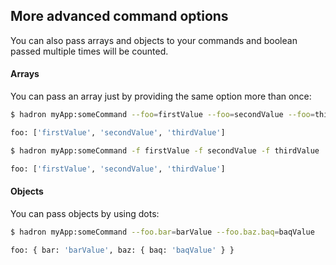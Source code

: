 ## More advanced command options
You can also pass arrays and objects to your commands and boolean passed multiple times will be counted.

#### Arrays
You can pass an array just by providing the same option more than once:

```bash
$ hadron myApp:someCommand --foo=firstValue --foo=secondValue --foo=thirdValue

foo: ['firstValue', 'secondValue', 'thirdValue']
```

```bash
$ hadron myApp:someCommand -f firstValue -f secondValue -f thirdValue

foo: ['firstValue', 'secondValue', 'thirdValue']
```

#### Objects
You can pass objects by using dots:
```bash
$ hadron myApp:someCommand --foo.bar=barValue --foo.baz.baq=baqValue

foo: { bar: 'barValue', baz: { baq: 'baqValue' } }
```
